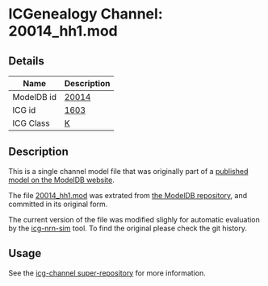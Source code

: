 # ICGenealogy Channel: 20014\_hh1.mod

## Details

Name | Description
---- | -----------
ModelDB id | [20014](http://senselab.med.yale.edu/ModelDB/ShowModel.cshtml?model=20014)
ICG id | [1603](http://icg.neurotheory.ox.ac.uk/channels/1/1603)
ICG Class | [K](http://icg.neurotheory.ox.ac.uk/channels/1)

## Description

This is a single channel model file that was originally part of a [published model on the ModelDB website](http://senselab.med.yale.edu/mModelDB/ShowModel.cshtml?model=20014).


The file [20014\_hh1.mod](20014_hh1.mod) was extrated from [the ModelDB repository](http://senselab.med.yale.edu/ModelDB/ShowModel.cshtml?model=20014), and committed in its original form.

The current version of the file was modified slighly for automatic evaluation by the [icg-nrn-sim](https://github.com/icgenealogy/icg-nrn-sim) tool. To find the original please check the git history.


## Usage

See the [icg-channel super-repository](https://github.com/icgenealogy/icg-channels) for more information.